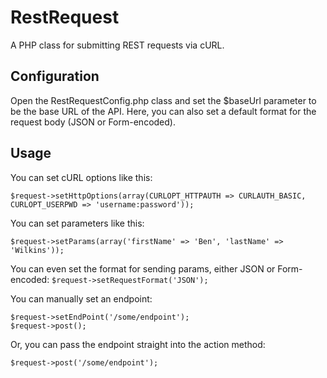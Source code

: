 RestRequest
===========

A PHP class for submitting REST requests via cURL.

## Configuration
Open the RestRequestConfig.php class and set the $baseUrl parameter to be the base URL of the API. Here, you can also set a default format for the request body (JSON or Form-encoded).

## Usage

You can set cURL options like this:

`$request->setHttpOptions(array(CURLOPT_HTTPAUTH => CURLAUTH_BASIC, CURLOPT_USERPWD => 'username:password'));`

You can set parameters like this:

`$request->setParams(array('firstName' => 'Ben', 'lastName' => 'Wilkins'));`

You can even set the format for sending params, either JSON or Form-encoded:
`$request->setRequestFormat('JSON');`

You can manually set an endpoint:

    $request->setEndPoint('/some/endpoint');
    $request->post();

Or, you can pass the endpoint straight into the action method:

`$request->post('/some/endpoint');`